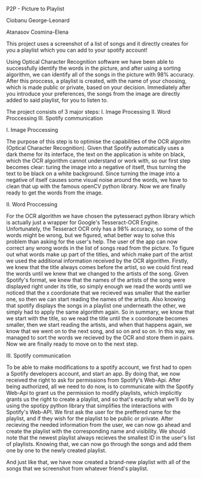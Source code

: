 P2P - Picture to Playlist

Ciobanu George-Leonard

Atanasov Cosmina-Elena


This project uses a screenshot of a list of songs and it directly creates for you a playlist which you can add to your spotify account!

Using Optical Character Recognition software we have been able to successfully identify the words in the picture, and after using a sorting algorithm, we can identify all of the songs in the picture with 98% accuracy. After this proccess, a playlist is created, with the name of your choosing, which is made public or private, based on your decision. Immediately after you introduce your preferences, the songs from the image are directly added to said playlist, for you to listen to.

The project consists of 3 major steps:
    I.   Image Processing
    II.  Word Proccessing
    III. Spotify communication

I. Image Proccessing

The purpose of this step is to optimise the capabilities of the OCR algoritm (Optical Character Recognition).
Given that Spotify automatically uses a dark theme for its interface, the text on the application is white on black, which the OCR algorithm cannot understand or work with, so our first step becomes clear: turing the image into a negative of itself, thus turning the text to be black on a white background.
Since turning the image into a negative of itself causes some visual noise around the words, we have to clean that up with the famous openCV python library. Now we are finally ready to get the words from the image.


II. Word Proccessing

For the OCR algorithm we have chosen the pytesseract python library which is actually just a wrapper for Google's Tesseract-OCR Engine. Unfortunately, the Tesseract OCR only has a 98% accuracy, so some of the words might be wrong, but we figured, what better way to solve this problem than asking for the user's help. The user of the app can now correct any wrong words in the list of songs read from the picture.
To figure out what words make up part of the titles, and which make part of the artist we used the additional information received by the OCR algorithm. 
Firstly, we knew that the title always comes before the artist, so we could first read the words until we knew that we changed to the artists of the song. Given Spotify's format, we knew that the names of the artists of the song were displayed right under its title, so simply enough we read the words until we noticed that the x coordonate that we recieved was smaller that the earlier one, so then we can start reading the names of the artists. Also knowing that spotify displays the songs in a playlist one underneath the other, we simply had to apply the same algorithm again. So in summary, we know that we start with the title, so we read the title until the x coordonate becomes smaller, then we start reading the artists, and when that happens again, we know that we went on to the next song, and so on and so on.
In this way, we managed to sort the words we recieved by the OCR and store them in pairs. Now we are finally ready to move on to the next step.


III. Spotify communication

To be able to make modifications to a spotify account, we first had to open a Spotify developers account, and start an app. By doing that, we now received the right to ask for permissions from Spotify's Web-Api.
After being authorized, all we need to do now, is to communicate with the Spotify Web-Api to grant us the permission to modify playlists, which implicitly grants us the right to create a playlist, and so that's exactly what we'll do by using the spotipy python library that simplifies the interactions with Spotify's Web-API.
We first ask the user for the preffered name for the playlist, and if they wish for the playlist to be public or private.
After recieving the needed information from the user, we can now go ahead and create the playlist with the corresponding name and visibility. We should note that the newest playlist always recieves the smallest ID in the user's list of playlists. Knowing that, we can now go through the songs and add them one by one to the newly created playlist.

And just like that, we have now created a brand-new playlist with all of the songs that we screenshot from whatever friend's playlist.
